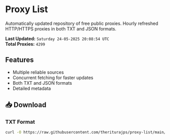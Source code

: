 # Proxy List

Automatically updated repository of free public proxies. Hourly refreshed HTTP/HTTPS proxies in both TXT and JSON formats.

**Last Updated:** `Saturday 24-05-2025 20:08:54 UTC`  
**Total Proxies:** `4299`

## Features
- Multiple reliable sources
- Concurrent fetching for faster updates
- Both TXT and JSON formats
- Detailed metadata

## 📥 Download

### TXT Format
```bash
curl -O https://raw.githubusercontent.com/theriturajps/proxy-list/main/proxies.txt